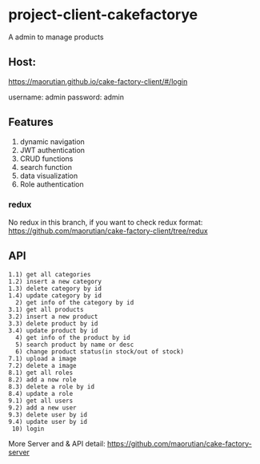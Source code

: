 # project-client-cakefactorye

A admin to manage products

## Host:
https://maorutian.github.io/cake-factory-client/#/login

username: admin
password: admin

## Features

1. dynamic navigation
2. JWT authentication
3. CRUD functions
4. search function
5. data visualization
6. Role authentication


### redux
No redux in this branch, if you want to check redux format:
https://github.com/maorutian/cake-factory-client/tree/redux


## API
	1.1) get all categories
	1.2) insert a new category
	1.3) delete category by id
	1.4) update category by id
	  2) get info of the category by id
	3.1) get all products
	3.2) insert a new product
	3.3) delete product by id
	3.4) update product by id
	  4) get info of the product by id
	  5) search product by name or desc
	  6) change product status(in stock/out of stock)
	7.1) upload a image
	7.2) delete a image
	8.1) get all roles
	8.2) add a now role
	8.3) delete a role by id
	8.4) update a role
	9.1) get all users
	9.2) add a new user
	9.3) delete user by id
	9.4) update user by id
	 10) login


More Server and & API detail:
https://github.com/maorutian/cake-factory-server


